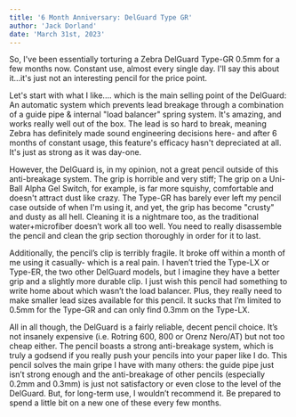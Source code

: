 ```yaml
---
title: '6 Month Anniversary: DelGuard Type GR'
author: 'Jack Dorland'
date: 'March 31st, 2023'
---
```


So, I've been essentially torturing a Zebra DelGuard Type-GR 0.5mm for a few months now. Constant use, almost every single<!--more--> day. I'll say this about it...it's just not an interesting pencil for the price point.

Let's start with what I like.... which is the main selling point of the DelGuard: An automatic system which prevents lead breakage through a combination of a guide pipe & internal "load balancer" spring system. It's amazing, and works really well out of the box. The lead is so hard to break, meaning Zebra has definitely made sound engineering decisions here- and after 6 months of constant usage, this feature's efficacy hasn't depreciated at all. It's just as strong as it was day-one.

However, the DelGuard is, in my opinion, not a great pencil outside of this anti-breakage system. The grip is horrible and very stiff; The grip on a Uni-Ball Alpha Gel Switch, for example, is far more squishy, comfortable and doesn't attract dust like crazy. The Type-GR has barely ever left my pencil case outside of when I'm using it, and yet, the grip has become "crusty" and dusty as all hell. Cleaning it is a nightmare too, as the traditional water+microfiber doesn’t work all too well. You need to really disassemble the pencil and clean the grip section thoroughly in order for it to last.

Additionally, the pencil’s clip is terribly fragile. It broke off within a month of me using it casually- which is a real pain. I haven’t tried the Type-LX or Type-ER, the two other DelGuard models, but I imagine they have a better grip and a slightly more durable clip. I just wish this pencil had something to write home about which wasn’t the load balancer.
Plus, they really need to make smaller lead sizes available for this pencil. It sucks that I’m limited to 0.5mm for the Type-GR and can only find 0.3mm on the Type-LX.

All in all though, the DelGuard is a fairly reliable, decent pencil choice. It’s not insanely expensive (i.e. Rotring 600, 800 or Orenz Nero/AT) but not too cheap either. The pencil boasts a strong anti-breakage system, which is truly a godsend if you really push your pencils into your paper like I do. This pencil solves the main gripe I have with many others: the guide pipe just isn’t strong enough and the anti-breakage of other pencils (especially 0.2mm and 0.3mm) is just not satisfactory or even close to the level of the DelGuard. But, for long-term use, I wouldn’t recommend it. Be prepared to spend a little bit on a new one of these every few months.
